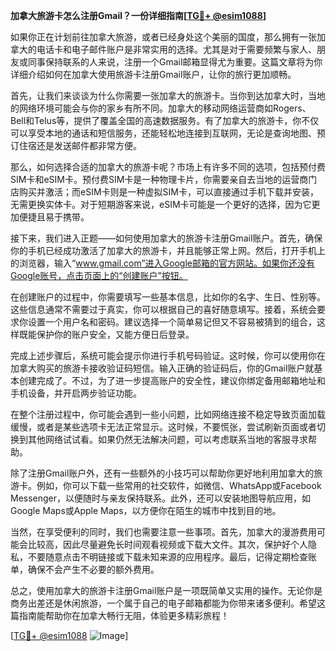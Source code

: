 **加拿大旅游卡怎么注册Gmail？一份详细指南[[TG💪+ @esim1088](https://t.me/s/esim1088)]**

如果你正在计划前往加拿大旅游，或者已经身处这个美丽的国度，那么拥有一张加拿大的电话卡和电子邮件账户是非常实用的选择。尤其是对于需要频繁与家人、朋友或同事保持联系的人来说，注册一个Gmail邮箱显得尤为重要。这篇文章将为你详细介绍如何在加拿大使用旅游卡注册Gmail账户，让你的旅行更加顺畅。

首先，让我们来谈谈为什么你需要一张加拿大的旅游卡。当你到达加拿大时，当地的网络环境可能会与你的家乡有所不同。加拿大的移动网络运营商如Rogers、Bell和Telus等，提供了覆盖全国的高速数据服务。有了加拿大的旅游卡，你不仅可以享受本地的通话和短信服务，还能轻松地连接到互联网，无论是查询地图、预订住宿还是发送邮件都非常方便。

那么，如何选择合适的加拿大的旅游卡呢？市场上有许多不同的选项，包括预付费SIM卡和eSIM卡。预付费SIM卡是一种物理卡片，你需要亲自去当地的运营商门店购买并激活；而eSIM卡则是一种虚拟SIM卡，可以直接通过手机下载并安装，无需更换实体卡。对于短期游客来说，eSIM卡可能是一个更好的选择，因为它更加便捷且易于携带。

接下来，我们进入正题——如何使用加拿大的旅游卡注册Gmail账户。首先，确保你的手机已经成功激活了加拿大的旅游卡，并且能够正常上网。然后，打开手机上的浏览器，输入“www.gmail.com”进入Google邮箱的官方网站。如果你还没有Google账号，点击页面上的“创建账户”按钮。

在创建账户的过程中，你需要填写一些基本信息，比如你的名字、生日、性别等。这些信息通常不需要过于真实，你可以根据自己的喜好随意填写。接着，系统会要求你设置一个用户名和密码。建议选择一个简单易记但又不容易被猜到的组合，这样既能保护你的账户安全，又能方便日后登录。

完成上述步骤后，系统可能会提示你进行手机号码验证。这时候，你可以使用你在加拿大购买的旅游卡接收验证码短信。输入正确的验证码后，你的Gmail账户就基本创建完成了。不过，为了进一步提高账户的安全性，建议你绑定备用邮箱地址和手机设备，并开启两步验证功能。

在整个注册过程中，你可能会遇到一些小问题，比如网络连接不稳定导致页面加载缓慢，或者是某些选项卡无法正常显示。这时候，不要慌张，尝试刷新页面或者切换到其他网络试试看。如果仍然无法解决问题，可以考虑联系当地的客服寻求帮助。

除了注册Gmail账户外，还有一些额外的小技巧可以帮助你更好地利用加拿大的旅游卡。例如，你可以下载一些常用的社交软件，如微信、WhatsApp或Facebook Messenger，以便随时与亲友保持联系。此外，还可以安装地图导航应用，如Google Maps或Apple Maps，以方便你在陌生的城市中找到目的地。

当然，在享受便利的同时，我们也需要注意一些事项。首先，加拿大的漫游费用可能会比较高，因此尽量避免长时间观看视频或下载大文件。其次，保护好个人隐私，不要随意点击不明链接或下载未知来源的应用程序。最后，记得定期检查账单，确保不会产生不必要的额外费用。

总之，使用加拿大的旅游卡注册Gmail账户是一项既简单又实用的操作。无论你是商务出差还是休闲旅游，一个属于自己的电子邮箱都能为你带来诸多便利。希望这篇指南能帮助你在加拿大畅行无阻，体验更多精彩旅程！

[[TG💪+ @esim1088](https://t.me/s/esim1088) ![Image](https://i.postimg.cc/4NQfJmqS/Snipaste-2025-05-13-00-14-12.png)]